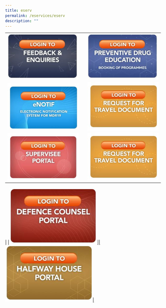 ```yaml
---
title: eserv
permalink: /eservices/eserv
description: ""
---
```

|  |  | |
| -------- | -------- | -------- |
| <a href="https://www.eservices.cnb.gov.sg/feedback/"> ![](/images/e-service%20feedbacks.jpg)  |  | <a href="https://www.eservices.cnb.gov.sg/pde/"> ![](/images/e-service%20Preventive%20Drug%20Education.jpg) 
|<a href="https://licence1.business.gov.sg/feportal/web/frontier/home"> ![](/images/e-service%20eNOTIF.jpg)|    | <a href="https://www.eservices.cnb.gov.sg/travel/"> ![](/images/e-service%20Request%20for%20travel%20document.jpg)
|<a href="https://www.eservices.cnb.gov.sg/supervisee/"> ![](/images/e-service%20Supervisee%20Portal.jpg) ||<a href="https://www.eservices.cnb.gov.sg/travel/"> ![](/images/e-service%20Request%20for%20travel%20document.jpg)
|
|<a href="https://www.eservices.cnb.gov.sg/dc/">![](/images/e-service%20defence%20counsel%20portal.jpg)||<a href="(https://www.eservices.cnb.gov.sg/hwh/">![](/images/e-service%20Halfway%20house.jpg)|